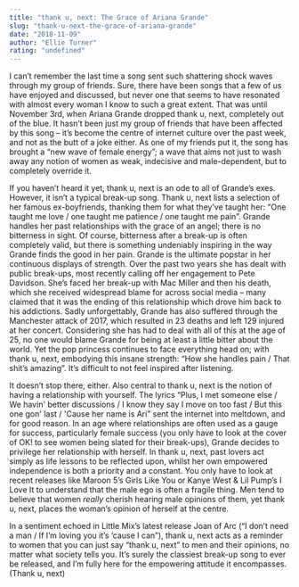 ```yaml
---
title: "thank u, next: The Grace of Ariana Grande"
slug: "thank-u-next-the-grace-of-ariana-grande"
date: "2018-11-09"
author: "Ellie Turner"
rating: "undefined"
---
```


I can’t remember the last time a song sent such shattering shock waves through my group of friends. Sure, there have been songs that a few of us have enjoyed and discussed, but never one that seems to have resonated with almost every woman I know to such a great extent. That was until November 3rd, when Ariana Grande dropped thank u, next, completely out of the blue. It hasn’t been just my group of friends that have been affected by this song – it’s become the centre of internet culture over the past week, and not as the butt of a joke either. As one of my friends put it, the song has brought a “new wave of female energy”; a wave that aims not just to wash away any notion of women as weak, indecisive and male-dependent, but to completely override it.

If you haven’t heard it yet, thank u, next is an ode to all of Grande’s exes. However, it isn’t a typical break-up song. Thank u, next lists a selection of her famous ex-boyfriends, thanking them for what they’ve taught her: “One taught me love / one taught me patience / one taught me pain”. Grande handles her past relationships with the grace of an angel; there is no bitterness in sight. Of course, bitterness after a break-up is often completely valid, but there is something undeniably inspiring in the way Grande finds the good in her pain. Grande is the ultimate popstar in her continuous displays of strength. Over the past two years she has dealt with public break-ups, most recently calling off her engagement to Pete Davidson. She’s faced her break-up with Mac Miller and then his death, which she received widespread blame for across social media – many claimed that it was the ending of this relationship which drove him back to his addictions. Sadly unforgettably, Grande has also suffered through the Manchester attack of 2017, which resulted in 23 deaths and left 129 injured at her concert. Considering she has had to deal with all of this at the age of 25, no one would blame Grande for being at least a little bitter about the world. Yet the pop princess continues to face everything head on; with thank u, next, embodying this insane strength: “How she handles pain / That shit’s amazing”. It’s difficult to not feel inspired after listening.

It doesn’t stop there, either. Also central to thank u, next is the notion of having a relationship with yourself. The lyrics “Plus, I met someone else / We havin' better discussions / I know they say I move on too fast / But this one gon' last / 'Cause her name is Ari” sent the internet into meltdown, and for good reason. In an age where relationships are often used as a gauge for success, particularly female success (you only have to look at the cover of OK! to see women being slated for their break-ups), Grande decides to privilege her relationship with herself. In thank u, next, past lovers act simply as life lessons to be reflected upon, whilst her own empowered independence is both a priority and a constant. You only have to look at recent releases like Maroon 5’s Girls Like You or Kanye West & Lil Pump’s I Love It to understand that the male ego is often a fragile thing. Men tend to believe that women _really_ cherish hearing male opinions of them, yet thank u, next, places the woman’s opinion of herself at the centre.

In a sentiment echoed in Little Mix’s latest release Joan of Arc (“I don’t need a man / If I’m loving you it’s ‘cause I can”), thank u, next acts as a reminder to women that you can just say “thank u, next” to men and their opinions, no matter what society tells you. It’s surely the classiest break-up song to ever be released, and I’m fully here for the empowering attitude it encompasses. (Thank u, next)
